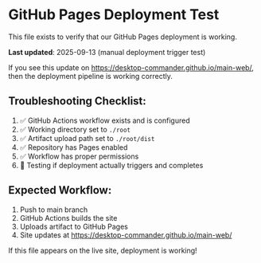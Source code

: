 # GitHub Pages Deployment Test

This file exists to verify that our GitHub Pages deployment is working.

**Last updated**: 2025-09-13 (manual deployment trigger test)

If you see this update on https://desktop-commander.github.io/main-web/, then the deployment pipeline is working correctly.

## Troubleshooting Checklist:

1. ✅ GitHub Actions workflow exists and is configured
2. ✅ Working directory set to `./root`
3. ✅ Artifact upload path set to `./root/dist`  
4. ✅ Repository has Pages enabled
5. ✅ Workflow has proper permissions
6. 🔄 Testing if deployment actually triggers and completes

## Expected Workflow:

1. Push to main branch
2. GitHub Actions builds the site
3. Uploads artifact to GitHub Pages
4. Site updates at https://desktop-commander.github.io/main-web/

If this file appears on the live site, deployment is working!
